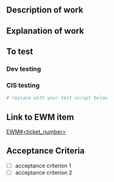 ## Description of work

<!-- ANSWER
 - What is this for?
 - What purpose does it serve within data reduction?
 - How does it relate to other parts of the code, or improve the code?
 - How is it supposed to work?
-->

## Explanation of work

<!-- EXPLAIN, as it seems necessary
 - the techniques used
 - new algos/classes/variables and how were they implemented
 - the particular coding choices you made, especially where others were possible

As needed, use
  ``` python
    x
  ```
to paste code blocks.
-->

## To test

### Dev testing

<!-- ANSWER
 - What unit tests were added to cover this work?
 - Where are they, how do they work, and how do they cover the work done?
 - What parts are you uncertain about? E.g. language features used, new functions defined, etc.
-->

### CIS testing

<!-- SCRIPT
Include enough of a script that could be called from workbench to allow the CIS to ensure this works as intended.
See the existent scripts in tests/cis_tests/ for examples to get started.
Your PR is not complete until this section is filled in.
-->

``` python
# replace with your test script below
```

<!-- GUI
If testing should instead be done from the GUI, explain
 - how to access the feature in the GUI
 - what buttons to click
 - what output should be generated in both test and fail.  state the SPECIFIC text
 - what will the CIS see?  link to screenshots of both success and failure, if possible
-->

## Link to EWM item
<!-- LINK TO THE EWM HERE -->

[EWM#<ticket_number>](https://ornlrse.clm.ibmcloud.com/ccm/web/projects/Neutron%20Data%20Project%20(Change%20Management)#action=com.ibm.team.workitem.viewWorkItem&id=<ticket_number>)

<!--
Inside the EWM, paste a link to this PR in a comment there
Link to any other relevant context, such as related mantid PRs, related SNAPRed PRs, related issues, etc.
-->

## Acceptance Criteria

<!-- COPY/PASTE here the acceptance criteria from the EWM story item.
These should come from the TAB and not the description, unless they are given in a specific section of the description.
If none were given, ask the owner what they are.
Make sure they format as a checklist in your PR description.
-->
- [ ] acceptance criterion 1
- [ ] acceptance criterion 2
